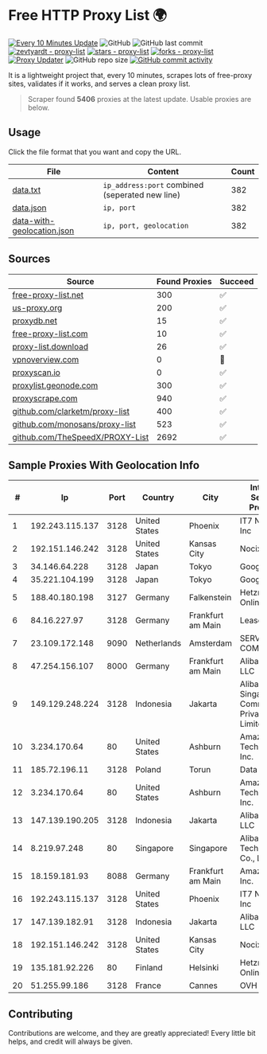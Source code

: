
# Free HTTP Proxy List 🌍

[![Every 10 Minutes Update](https://github.com/mertguvencli/http-proxy-list/actions/workflows/main.yml/badge.svg?branch=main)](https://github.com/mertguvencli/http-proxy-list/actions/workflows/main.yml)
![GitHub](https://img.shields.io/github/license/mertguvencli/http-proxy-list)
![GitHub last commit](https://img.shields.io/github/last-commit/mertguvencli/http-proxy-list)
[![zevtyardt - proxy-list](https://img.shields.io/static/v1?label=zevtyardt&message=proxy-list&color=blue&logo=github)](https://github.com/zevtyardt/proxy-list "Go to GitHub repo")
[![stars - proxy-list](https://img.shields.io/github/stars/zevtyardt/proxy-list?style=social)](https://github.com/zevtyardt/proxy-list)
[![forks - proxy-list](https://img.shields.io/github/forks/zevtyardt/proxy-list?style=social)](https://github.com/zevtyardt/proxy-list)
[![Proxy Updater](https://github.com/zevtyardt/proxy-list/workflows/Proxy%20Updater/badge.svg)](https://github.com/zevtyardt/proxy-list/actions?query=workflow:"Proxy+Updater")
![GitHub repo size](https://img.shields.io/github/repo-size/zevtyardt/proxy-list)
[![GitHub commit activity](https://img.shields.io/github/commit-activity/m/zevtyardt/proxy-list?logo=commits)](https://github.com/zevtyardt/proxy-list/commits/main)

It is a lightweight project that, every 10 minutes, scrapes lots of free-proxy sites, validates if it works, and serves a clean proxy list.

> Scraper found **5406** proxies at the latest update. Usable proxies are below.

## Usage

Click the file format that you want and copy the URL.

|File|Content|Count|
|----|-------|-----|
|[data.txt](https://raw.githubusercontent.com/mertguvencli/http-proxy-list/main/proxy-list/data.txt)|`ip_address:port` combined (seperated new line)|382|
|[data.json](https://raw.githubusercontent.com/mertguvencli/http-proxy-list/main/proxy-list/data.json)|`ip, port`|382|
|[data-with-geolocation.json](https://raw.githubusercontent.com/mertguvencli/http-proxy-list/main/proxy-list/data-with-geolocation.json)|`ip, port, geolocation`|382|

## Sources

|Source|Found Proxies|Succeed|
|------|-------------|-------|
|[free-proxy-list.net](https://free-proxy-list.net)|300|✅|
|[us-proxy.org](https://www.us-proxy.org)|200|✅|
|[proxydb.net](http://proxydb.net)|15|✅|
|[free-proxy-list.com](https://free-proxy-list.com/?page=&port=&type%5B%5D=http&type%5B%5D=https&up_time=0&search=Search)|10|✅|
|[proxy-list.download](https://www.proxy-list.download/HTTP)|26|✅|
|[vpnoverview.com](https://vpnoverview.com/privacy/anonymous-browsing/free-proxy-servers)|0|🚫|
|[proxyscan.io](https://www.proxyscan.io)|0|✅|
|[proxylist.geonode.com](https://proxylist.geonode.com/api/proxy-list?limit=300&page=1&sort_by=lastChecked&sort_type=desc&protocols=http,https)|300|✅|
|[proxyscrape.com](https://api.proxyscrape.com/v2/?request=displayproxies&protocol=http&timeout=10000&country=all&ssl=all&anonymity=all)|940|✅|
|[github.com/clarketm/proxy-list](https://raw.githubusercontent.com/clarketm/proxy-list/master/proxy-list-raw.txt)|400|✅|
|[github.com/monosans/proxy-list](https://raw.githubusercontent.com/monosans/proxy-list/main/proxies/http.txt)|523|✅|
|[github.com/TheSpeedX/PROXY-List](https://raw.githubusercontent.com/TheSpeedX/PROXY-List/master/http.txt)|2692|✅|


## Sample Proxies With Geolocation Info

|#|Ip|Port|Country|City|Internet Service Provider|
|-|--|----|-------|----|-------------------------|
|1|192.243.115.137|3128|United States|Phoenix|IT7 Networks Inc|
|2|192.151.146.242|3128|United States|Kansas City|Nocix, LLC|
|3|34.146.64.228|3128|Japan|Tokyo|Google LLC|
|4|35.221.104.199|3128|Japan|Tokyo|Google LLC|
|5|188.40.180.198|3127|Germany|Falkenstein|Hetzner Online GmbH|
|6|84.16.227.97|3128|Germany|Frankfurt am Main|Leaseweb DE|
|7|23.109.172.148|9090|Netherlands|Amsterdam|SERVERS-COM|
|8|47.254.156.107|8000|Germany|Frankfurt am Main|Alibaba.com LLC|
|9|149.129.248.224|3128|Indonesia|Jakarta|Alibaba.com Singapore E-Commerce Private Limited|
|10|3.234.170.64|80|United States|Ashburn|Amazon Technologies Inc.|
|11|185.72.196.11|3128|Poland|Torun|Data Space|
|12|3.234.170.64|80|United States|Ashburn|Amazon Technologies Inc.|
|13|147.139.190.205|3128|Indonesia|Jakarta|Alibaba.com LLC|
|14|8.219.97.248|80|Singapore|Singapore|Alibaba (US) Technology Co., Ltd.|
|15|18.159.181.93|8088|Germany|Frankfurt am Main|Amazon.com, Inc.|
|16|192.243.115.137|3128|United States|Phoenix|IT7 Networks Inc|
|17|147.139.182.91|3128|Indonesia|Jakarta|Alibaba.com LLC|
|18|192.151.146.242|3128|United States|Kansas City|Nocix, LLC|
|19|135.181.92.226|80|Finland|Helsinki|Hetzner Online GmbH|
|20|51.255.99.186|3128|France|Cannes|OVH SAS|



## Contributing

Contributions are welcome, and they are greatly appreciated! Every
little bit helps, and credit will always be given.

